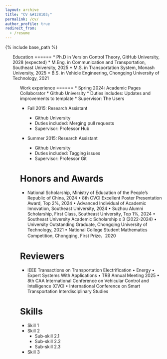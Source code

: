 ```yaml
---
layout: archive
title: "CV &#128103;"
permalink: /cv/
author_profile: true
redirect_from:
  - /resume
---
```


{% include base_path %}
<ul>
Education
======
* Ph.D in Version Control Theory, GitHub University, 2028 (expected)
* M.Eng. in Communication and Transportation, Southeast University, 2025
* M.S. in Transportation System, Monash University, 2025
* B.S. in Vehicle Engineering, Chongqing University of Technology, 2021
<ul>
Work experience
======
* Spring 2024: Academic Pages Collaborator
  * Github University
  * Duties includes: Updates and improvements to template
  * Supervisor: The Users

* Fall 2015: Research Assistant
  * Github University
  * Duties included: Merging pull requests
  * Supervisor: Professor Hub

* Summer 2015: Research Assistant
  * Github University
  * Duties included: Tagging issues
  * Supervisor: Professor Git

Honors and Awards
======
* National Scholarship, Ministry of Education of the People’s Republic of China, 2024
•	8th CVCI Excellent Poster Presentation Award, Top 2%, 2024
•	Advanced Individual of Academic Innovation, Southeast University, 2024
•	Suzhou Alumni Scholarship, First Class, Southeast University, Top 1%, 2024
•	Southeast University Academic Scholarship x 3 (2022-2024)
•	University Outstanding Graduate, Chongqing University of Technology, 2021
•	National College Student Mathematics Competition, Chongqing, First Prize，2020

Reviewers
======
* IEEE Transactions on Transportation Electrification
•	Energy
•	Expert Systems With Applications
•	TRB Annual Meeting 2025
•	8th CAA International Conference on Vehicular Control and Intelligence (CVCI
•	International Conference on Smart Transportation Interdisciplinary Studies


Skills
======
* Skill 1
* Skill 2
  * Sub-skill 2.1
  * Sub-skill 2.2
  * Sub-skill 2.3
* Skill 3

  
